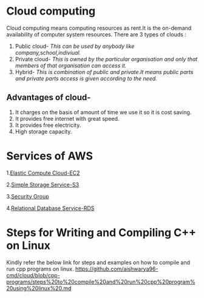 

# **Cloud computing**

 Cloud computing means computing resources as rent.It is the on-demand availability of computer system resources.
There are 3 types of clouds :
1. Public cloud-
*This can be used by anybody like company,school,indiviual.*
2. Private cloud-
*This is owned by the particular organisation and only that members of that organisation can access it.*
3. Hybrid- 
*This is combination of public and private.It means public parts and private parts access is given according to the need.*

## Advantages of cloud-
1. It charges on the basis of amount of time we use it so it is cost saving.
2. It provides free internet with great speed.
3. It provides free electricity.
4. High storage capacity.

# **Services of AWS**
1.[Elastic Compute Cloud-EC2](https://github.com/aishwarya96-cmd/cloud/blob/services/ec2.md)

2.[Simple Storage Service-S3](https://github.com/aishwarya96-cmd/cloud/blob/services/S3.md)

3.[Security Group](https://github.com/aishwarya96-cmd/cloud/blob/services/security%20group.md)

4.[Relational Database Service-RDS](https://github.com/aishwarya96-cmd/cloud/blob/services/security%20group.md)


# **Steps for Writing and Compiling C++ on Linux**
Kindly refer the below link for steps and examples on how to compile and run cpp programs on linux.
https://github.com/aishwarya96-cmd/cloud/blob/cpp-programs/steps%20to%20compile%20and%20run%20cpp%20program%20using%20linux%20.md



